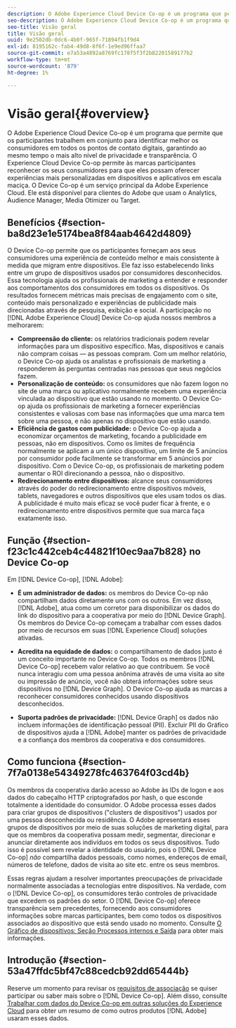 ```yaml
---
description: O Adobe Experience Cloud Device Co-op é um programa que permite que os participantes trabalhem em conjunto para identificar melhor os consumidores em todos os pontos de contato digitais, garantindo ao mesmo tempo o mais alto nível de privacidade e transparência. O Experience Cloud Device Co-op permite às marcas participantes reconhecer os seus consumidores para que eles possam oferecer experiências mais personalizadas em dispositivos e aplicativos em escala maciça. O Device Co-op é um serviço principal da Adobe Experience Cloud. Ele está disponível para clientes do Adobe que usam o Analytics, Audience Manager, Media Otimizer ou Target.
seo-description: O Adobe Experience Cloud Device Co-op é um programa que permite que os participantes trabalhem em conjunto para identificar melhor os consumidores em todos os pontos de contato digitais, garantindo ao mesmo tempo o mais alto nível de privacidade e transparência. O Experience Cloud Device Co-op permite às marcas participantes reconhecer os seus consumidores para que eles possam oferecer experiências mais personalizadas em dispositivos e aplicativos em escala maciça. O Device Co-op é um serviço principal da Adobe Experience Cloud. Ele está disponível para clientes do Adobe que usam o Analytics, Audience Manager, Media Otimizer ou Target.
seo-title: Visão geral
title: Visão geral
uuid: 9e2502db-0dc6-4b0f-965f-71894fb1f9d4
exl-id: 8195162c-fab4-49d8-8f6f-1e9ed96ffaa7
source-git-commit: e7a53a4892a8769fc178f5f3f2b82201589177b2
workflow-type: tm+mt
source-wordcount: '879'
ht-degree: 1%

---
```


# Visão geral{#overview}

O Adobe Experience Cloud Device Co-op é um programa que permite que os participantes trabalhem em conjunto para identificar melhor os consumidores em todos os pontos de contato digitais, garantindo ao mesmo tempo o mais alto nível de privacidade e transparência. O Experience Cloud Device Co-op permite às marcas participantes reconhecer os seus consumidores para que eles possam oferecer experiências mais personalizadas em dispositivos e aplicativos em escala maciça. O Device Co-op é um serviço principal da Adobe Experience Cloud. Ele está disponível para clientes do Adobe que usam o Analytics, Audience Manager, Media Otimizer ou Target.

## Benefícios {#section-ba8d23e1e5174bea8f84aab4642d4809}

O Device Co-op permite que os participantes forneçam aos seus consumidores uma experiência de conteúdo melhor e mais consistente à medida que migram entre dispositivos. Ele faz isso estabelecendo links entre um grupo de dispositivos usados por consumidores desconhecidos. Essa tecnologia ajuda os profissionais de marketing a entender e responder aos comportamentos dos consumidores em todos os dispositivos. Os resultados fornecem métricas mais precisas de engajamento com o site, conteúdo mais personalizado e experiências de publicidade mais direcionadas através de pesquisa, exibição e social. A participação no [!DNL Adobe Experience Cloud] Device Co-op ajuda nossos membros a melhorarem:

* **Compreensão do cliente:** os relatórios tradicionais podem revelar informações para um dispositivo específico. Mas, dispositivos e canais não compram coisas — as pessoas compram. Com um melhor relatório, o Device Co-op ajuda os analistas e profissionais de marketing a responderem às perguntas centradas nas pessoas que seus negócios fazem.
* **Personalização de conteúdo:** os consumidores que não fazem logon no site de uma marca ou aplicativo normalmente recebem uma experiência vinculada ao dispositivo que estão usando no momento. O Device Co-op ajuda os profissionais de marketing a fornecer experiências consistentes e valiosas com base nas informações que uma marca tem sobre uma pessoa, e não apenas no dispositivo que estão usando.
* **Eficiência de gastos com publicidade:** o Device Co-op ajuda a economizar orçamentos de marketing, focando a publicidade em pessoas, não em dispositivos. Como os limites de frequência normalmente se aplicam a um único dispositivo, um limite de 5 anúncios por consumidor pode facilmente se transformar em 5 anúncios por dispositivo. Com o Device Co-op, os profissionais de marketing podem aumentar o ROI direcionando a pessoa, não o dispositivo.
* **Redirecionamento entre dispositivos:** alcance seus consumidores através do poder do redirecionamento entre dispositivos móveis, tablets, navegadores e outros dispositivos que eles usam todos os dias. A publicidade é muito mais eficaz se você puder ficar à frente, e o redirecionamento entre dispositivos permite que sua marca faça exatamente isso.

<!--
we may not want to share info in this with customers who have not signed. Also, removed directory from S3.
<p>Download our white-paper, <a href="https://marketing-stage.adobe.com/resources/help/en_US/mcdc/downloads/what_to_expect.pdf" format="https" scope="external"> What to Expect from the Device Co-op</a> for more information. </p>
-->

## Função {#section-f23c1c442ceb4c44821f10ec9aa7b828} no Device Co-op

Em [!DNL Device Co-op], [!DNL Adobe]:

* **É um administrador de dados:** os membros do Device Co-op não compartilham dados diretamente uns com os outros. Em vez disso, [!DNL Adobe], atua como um corretor para disponibilizar os dados do link do dispositivo para a cooperativa por meio do [!DNL Device Graph]. Os membros do Device Co-op começam a trabalhar com esses dados por meio de recursos em suas [!DNL Experience Cloud] soluções ativadas.

* **Acredita na equidade de dados:** o compartilhamento de dados justo é um conceito importante no Device Co-op. Todos os membros [!DNL Device Co-op] recebem valor relativo ao que contribuem. Se você nunca interagiu com uma pessoa anônima através de uma visita ao site ou impressão de anúncio, você não obterá informações sobre seus dispositivos no [!DNL Device Graph]. O Device Co-op ajuda as marcas a reconhecer consumidores conhecidos usando dispositivos desconhecidos.

* **Suporta padrões de privacidade:** [!DNL Device Graph] os dados não incluem informações de identificação pessoal (PII). Excluir PII do Gráfico de dispositivos ajuda a [!DNL Adobe] manter os padrões de privacidade e a confiança dos membros da cooperativa e dos consumidores.

## Como funciona {#section-7f7a0138e54349278fc463764f03cd4b}

Os membros da cooperativa darão acesso ao Adobe às IDs de logon e aos dados do cabeçalho HTTP criptografados por hash, o que esconde totalmente a identidade do consumidor. O Adobe processa esses dados para criar grupos de dispositivos (&quot;clusters de dispositivos&quot;) usados por uma pessoa desconhecida ou residência. O Adobe apresentará esses grupos de dispositivos por meio de suas soluções de marketing digital, para que os membros da cooperativa possam medir, segmentar, direcionar e anunciar diretamente aos indivíduos em todos os seus dispositivos. Tudo isso é possível sem revelar a identidade do usuário, pois o [!DNL Device Co-op] *não* compartilha dados pessoais, como nomes, endereços de email, números de telefone, dados de visita ao site etc. entre os seus membros.

Essas regras ajudam a resolver importantes preocupações de privacidade normalmente associadas a tecnologias entre dispositivos. Na verdade, com o [!DNL Device Co-op], os consumidores terão controles de privacidade que excedem os padrões do setor. O [!DNL Device Co-op] oferece transparência sem precedentes, fornecendo aos consumidores informações sobre marcas participantes, bem como todos os dispositivos associados ao dispositivo que está sendo usado no momento. Consulte [O Gráfico de dispositivos: Seção Processos internos e Saída](../processes/links.md#concept-e9526af3476b478aab7c57b9ed0bab7c) para obter mais informações.

## Introdução {#section-53a47ffdc5bf47c88cedcb92dd65444b}

Reserve um momento para revisar os [requisitos de associação](../about/requirements.md#concept-31d3d165d22546afbedf023d32ad3a43) se quiser participar ou saber mais sobre o [!DNL Device Co-op]. Além disso, consulte [Trabalhar com dados do Device Co-op em outras soluções do Experience Cloud](../other-solutions/other-solutions.md#concept-46278a50cfca4e1ab83a3b35077a585f) para obter um resumo de como outros produtos [!DNL Adobe] usaram esses dados.
